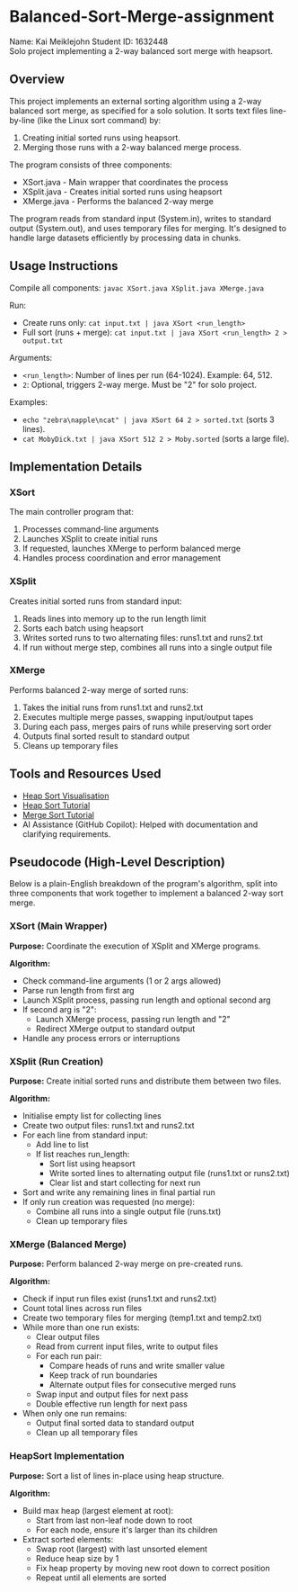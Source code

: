 # Balanced-Sort-Merge-assignment
Name: Kai Meiklejohn
Student ID: 1632448  
Solo project implementing a 2-way balanced sort merge with heapsort.

## Overview
This project implements an external sorting algorithm using a 2-way balanced sort merge, as specified for a solo solution. It sorts text files line-by-line (like the Linux sort command) by:

1. Creating initial sorted runs using heapsort.
2. Merging those runs with a 2-way balanced merge process.

The program consists of three components:
- XSort.java - Main wrapper that coordinates the process
- XSplit.java - Creates initial sorted runs using heapsort
- XMerge.java - Performs the balanced 2-way merge

The program reads from standard input (System.in), writes to standard output (System.out), and uses temporary files for merging. It's designed to handle large datasets efficiently by processing data in chunks.

## Usage Instructions
Compile all components: `javac XSort.java XSplit.java XMerge.java`

Run:
- Create runs only: `cat input.txt | java XSort <run_length>`
- Full sort (runs + merge): `cat input.txt | java XSort <run_length> 2 > output.txt`

Arguments:
- `<run_length>`: Number of lines per run (64-1024). Example: 64, 512.
- `2`: Optional, triggers 2-way merge. Must be "2" for solo project.

Examples:
- `echo "zebra\napple\ncat" | java XSort 64 2 > sorted.txt` (sorts 3 lines).
- `cat MobyDick.txt | java XSort 512 2 > Moby.sorted` (sorts a large file).

## Implementation Details

### XSort
The main controller program that:
1. Processes command-line arguments
2. Launches XSplit to create initial runs
3. If requested, launches XMerge to perform balanced merge
4. Handles process coordination and error management

### XSplit
Creates initial sorted runs from standard input:
1. Reads lines into memory up to the run length limit
2. Sorts each batch using heapsort
3. Writes sorted runs to two alternating files: runs1.txt and runs2.txt
4. If run without merge step, combines all runs into a single output file

### XMerge
Performs balanced 2-way merge of sorted runs:
1. Takes the initial runs from runs1.txt and runs2.txt
2. Executes multiple merge passes, swapping input/output tapes
3. During each pass, merges pairs of runs while preserving sort order
4. Outputs final sorted result to standard output
5. Cleans up temporary files

## Tools and Resources Used
- [Heap Sort Visualisation](https://www.cs.usfca.edu/~galles/visualization/HeapSort.html)
- [Heap Sort Tutorial](https://www.geeksforgeeks.org/heap-sort/)
- [Merge Sort Tutorial](https://www.geeksforgeeks.org/merge-sort/)
- AI Assistance (GitHub Copilot): Helped with documentation and clarifying requirements.

## Pseudocode (High-Level Description)
Below is a plain-English breakdown of the program's algorithm, split into three components that work together to implement a balanced 2-way sort merge.

### XSort (Main Wrapper)
**Purpose:** Coordinate the execution of XSplit and XMerge programs.

**Algorithm:**
- Check command-line arguments (1 or 2 args allowed)
- Parse run length from first arg
- Launch XSplit process, passing run length and optional second arg
- If second arg is "2":
  - Launch XMerge process, passing run length and "2"
  - Redirect XMerge output to standard output
- Handle any process errors or interruptions

### XSplit (Run Creation)
**Purpose:** Create initial sorted runs and distribute them between two files.

**Algorithm:**
- Initialise empty list for collecting lines
- Create two output files: runs1.txt and runs2.txt
- For each line from standard input:
  - Add line to list
  - If list reaches run_length:
    - Sort list using heapsort
    - Write sorted lines to alternating output file (runs1.txt or runs2.txt)
    - Clear list and start collecting for next run
- Sort and write any remaining lines in final partial run
- If only run creation was requested (no merge):
  - Combine all runs into a single output file (runs.txt)
  - Clean up temporary files

### XMerge (Balanced Merge)
**Purpose:** Perform balanced 2-way merge on pre-created runs.

**Algorithm:**
- Check if input run files exist (runs1.txt and runs2.txt)
- Count total lines across run files
- Create two temporary files for merging (temp1.txt and temp2.txt)
- While more than one run exists:
  - Clear output files
  - Read from current input files, write to output files
  - For each run pair:
    - Compare heads of runs and write smaller value
    - Keep track of run boundaries
    - Alternate output files for consecutive merged runs
  - Swap input and output files for next pass
  - Double effective run length for next pass
- When only one run remains:
  - Output final sorted data to standard output
  - Clean up all temporary files

### HeapSort Implementation
**Purpose:** Sort a list of lines in-place using heap structure.

**Algorithm:**
- Build max heap (largest element at root):
  - Start from last non-leaf node down to root
  - For each node, ensure it's larger than its children
- Extract sorted elements:
  - Swap root (largest) with last unsorted element
  - Reduce heap size by 1
  - Fix heap property by moving new root down to correct position
  - Repeat until all elements are sorted